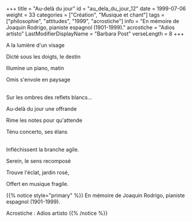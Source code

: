 +++
title = "Au-delà du jour"
id = "au_dela_du_jour_12"
date = 1999-07-06
weight = 33
categories = ["Création", "Musique et chant"]
tags = ["philosophie", "attitudes", "1999", "acrostiche"]
info = "En mémoire de Joaquin Rodrigo, pianiste espagnol (1901-1999)."
acrostiche = "Adios artisto"
LastModifierDisplayName = "Barbara Post"
verseLength = 8
+++

A la lumière d'un visage

Dicté sous les doigts, le destin

Illumine un piano, matin

Omis s'envole en paysage

 \
Sur les ombres des reflets blancs...

Au-delà du jour une offrande

Rime les notes pour qu'attende

Ténu concerto, ses élans

 \
Infléchissent la branche agile.

Serein, le sens recomposé

Trouve l'éclat, jardin rosé,

Offert en musique fragile.

{{% notice style="primary" %}}
En mémoire de Joaquin Rodrigo, pianiste espagnol (1901-1999).

Acrostiche : Adios artisto
{{% /notice %}}
